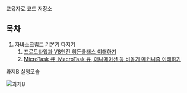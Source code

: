 교육자료 코드 저장소

## 목차

1. 자바스크립트 기본기 다지기
   1. [프로토타입과 V8엔진 히든클래스 이해하기](./packages/chapter1/src/a.js)
   2. [MicroTask 큐, MacroTask 큐, 애니메이션 등 비동기 메커니즘 이해하기](./packages/chapter1/src/b.js)

과제B 
실행모습

![과제B](https://github.com/Junparkk/prototype/assets/82128525/ae04d31d-c46c-4186-bca6-efbae060503c)
